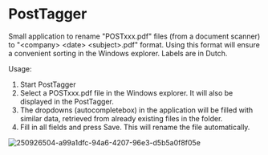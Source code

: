 # PostTagger

Small application to rename "POSTxxx.pdf" files (from a document scanner) to "\<company\> \<date\> \<subject\>.pdf" format. 
Using this format will ensure a convenient sorting in the Windows explorer.
Labels are in Dutch. 

Usage:
1. Start PostTagger
2. Select a POSTxxx.pdf file in the Windows explorer. It will also be displayed in the PostTagger.
3. The dropdowns (autocompletebox) in the application will be filled with similar data, retrieved from already existing files in the folder.
4. Fill in all fields and press Save. This will rename the file automatically.

![250926504-a99a1dfc-94a6-4207-96e3-d5b5a0f8f05e](https://github.com/rvandaal/PostTagger/assets/8653718/434757d2-4eb8-4473-bf39-d35ba6a1917f)
